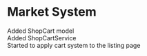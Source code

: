 # Market System
Added ShopCart model  
Added ShopCartService  
Started to apply cart system to the listing page